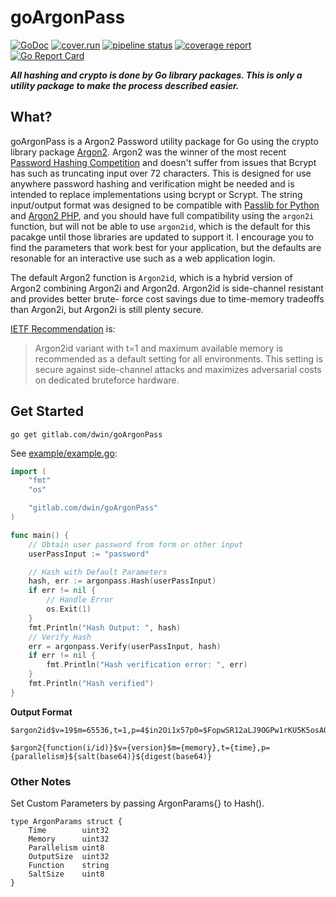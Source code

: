 # goArgonPass

[![GoDoc](https://godoc.org/gitlab.com/dwin/goArgonPass?status.svg)](https://godoc.org/gitlab.com/dwin/goArgonPass)
[![cover.run](https://cover.run/go/gitlab.com/dwin/goArgonPass.svg?style=flat&tag=golang-1.10)](https://cover.run/go?tag=golang-1.10&repo=gitlab.com%2Fdwin%2FgoArgonPass)
[![pipeline status](https://gitlab.com/dwin/goArgonPass/badges/master/pipeline.svg)](https://gitlab.com/dwin/goArgonPass/commits/master)
[![coverage report](https://gitlab.com/dwin/goArgonPass/badges/master/coverage.svg)](https://gitlab.com/dwin/goArgonPass/commits/master)
[![Go Report Card](https://goreportcard.com/badge/gitlab.com/dwin/goArgonPass)](https://goreportcard.com/report/gitlab.com/dwin/goArgonPass)

**_All hashing and crypto is done by Go library packages. This is only a utility package to make the process described easier._**

## What?

goArgonPass is a Argon2 Password utility package for Go using the crypto library package [Argon2](https://godoc.org/golang.org/x/crypto/argon2). Argon2 was the winner of the most recent [Password Hashing Competition](https://password-hashing.net/#phc) and doesn't suffer from issues that Bcrypt has such as truncating input over 72 characters. This is designed for use anywhere password hashing and verification might be needed and is intended to replace implementations using bcrypt or Scrypt. The string input/output format was designed to be compatible with [Passlib for Python](https://passlib.readthedocs.io/en/stable/lib/passlib.hash.argon2.html) and [Argon2 PHP](https://wiki.php.net/rfc/argon2_password_hash), and you should have full compatibility using the ```argon2i``` function, but will not be able to use ```argon2id```, which is the default for this pacakge until those libraries are updated to support it. I encourage you to find the parameters that work best for your application, but the defaults are resonable for an interactive use such as a web application login.

The default Argon2 function is ```Argon2id```, which is a hybrid version of Argon2 combining Argon2i and Argon2d. Argon2id is side-channel resistant and provides better brute- force cost savings due to time-memory tradeoffs than Argon2i, but Argon2i is still plenty secure.

[IETF Recommendation](https://tools.ietf.org/html/draft-irtf-cfrg-argon2-03#section-9.4) is: 
> Argon2id variant with t=1 and maximum available memory is recommended as a default setting for all environments.  This setting is secure against side-channel attacks and maximizes adversarial costs on dedicated bruteforce hardware.

## Get Started
```
go get gitlab.com/dwin/goArgonPass
```

See [example/example.go](https://gitlab.com/dwin/goArgonPass/blob/master/example/example.go):
```go
import (
	"fmt"
	"os"

	"gitlab.com/dwin/goArgonPass"
)

func main() {
	// Obtain user password from form or other input
	userPassInput := "password"

	// Hash with Default Parameters
	hash, err := argonpass.Hash(userPassInput)
	if err != nil {
		// Handle Error
		os.Exit(1)
	}
	fmt.Println("Hash Output: ", hash)
	// Verify Hash
	err = argonpass.Verify(userPassInput, hash)
	if err != nil {
		fmt.Println("Hash verification error: ", err)
	}
	fmt.Println("Hash verified")
}

```

**Output Format**
```
$argon2id$v=19$m=65536,t=1,p=4$in2Oi1x57p0=$FopwSR12aLJ9OGPw1rKU5K5osAOGxOJzxC/shk+i850=

$argon2{function(i/id)}$v={version}$m={memory},t={time},p={parallelism}${salt(base64)}${digest(base64)}
```

### Other Notes

Set Custom Parameters by passing ArgonParams{} to Hash().

```
type ArgonParams struct {
	Time        uint32
	Memory      uint32
	Parallelism uint8
	OutputSize  uint32
	Function    string
	SaltSize    uint8
}
```
